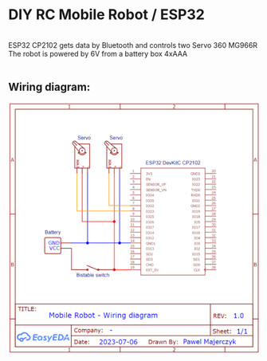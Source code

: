 # DIY RC Mobile Robot / ESP32

<br>ESP32 CP2102 gets data by Bluetooth and controls two Servo 360 MG966R<br>
The robot is powered by 6V from a battery box 4xAAA <br><br>

## Wiring diagram:

<p align="center">
    <img src="https://github.com/PMajerczyk/DIY-RC-MobileRobot/blob/main/ESP32/ESP32.png" alt="png">
</p>
